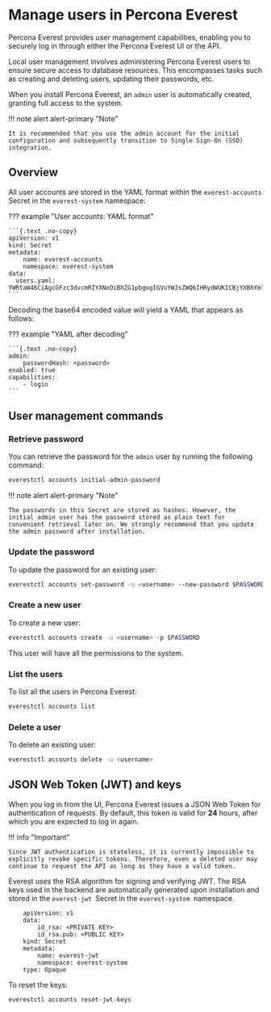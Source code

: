 # Manage users in Percona Everest

Percona Everest provides user management capabilities, enabling you to securely log in through either the Percona Everest UI or the API.

Local user management involves administering Percona Everest users to ensure secure access to database resources. This encompasses tasks such as creating and deleting users, updating their passwords, etc.

When you install Percona Everest, an `admin` user is automatically created, granting full access to the system.

!!! note alert alert-primary "Note"

    It is recommended that you use the admin account for the initial configuration and subsequently transition to Single Sign-On (SSO) integration.


## Overview

All user accounts are stored in the YAML format within the `everest-accounts` Secret in the `everest-system` namespace:

??? example "User accounts: YAML format"
        
    ```{.text .no-copy}
    apiVersion: v1
    kind: Secret
    metadata:
        name: everest-accounts
        namespace: everest-system
    data:                    
      users.yaml: YWRtaW46CiAgcGFzc3dvcmRIYXNoOiBhZG1pbgogIGVuYWJsZWQ6IHRydWUKICBjYXBhYmlsaXRpZXM6CiAgICAtIGxvZ2lu
    ```

Decoding the base64 encoded value will yield a YAML that appears as follows:


??? example "YAML after decoding"

    ```{.text .no-copy}
    admin:
        passwordHash: <password>
    enabled: true
    capabilities:
        - login
    ```

## User management commands

### Retrieve password

You can retrieve the password for the `admin` user by running the following command:

```sh
everestctl accounts initial-admin-password
```

!!! note alert alert-primary "Note"

    The passwords in this Secret are stored as hashes. However, the initial admin user has the password stored as plain text for convenient retrieval later on. We strongly recommend that you update the admin password after installation.



### Update the password

To update the password for an existing user:

```sh
everestctl accounts set-password -u <username> --new-password $PASSWORD
```

### Create a new user

To create a new user:

```sh
everestctl accounts create -u <username> -p $PASSWORD
```

This user will have all the permissions to the system.

### List the users

To list all the users in Percona Everest:

```sh
everestctl accounts list
```

### Delete a user

To delete an existing user:

```sh
everestctl accounts delete -u <username>
```


## JSON Web Token (JWT) and keys

When you log in from the UI, Percona Everest issues a JSON Web Token for authentication of requests. By default, this token is valid for **24** hours, after which you are expected to log in again.


!!! info "Important"

    Since JWT authentication is stateless, it is currently impossible to explicitly revoke specific tokens. Therefore, even a deleted user may continue to request the API as long as they have a valid token.


Everest uses the RSA algorithm for signing and verifying JWT. The RSA keys used in  the backend are automatically generated upon installation and stored in the `everest-jwt `Secret in the `everest-system `namespace.

        apiVersion: v1
        data:
            id_rsa: <PRIVATE KEY>
            id_rsa.pub: <PUBLIC KEY>
        kind: Secret
        metadata:
            name: everest-jwt
            namespace: everest-system
        type: Opaque


To reset the keys:
    
    everestctl accounts reset-jwt-keys
    







